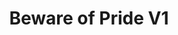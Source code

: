 ---
title: Beware of Pride V1
publishDate: 2025-01-10 00:00:00
img: /assets/bewareofpridev1.png
img_alt: image of beware of pride
pdf: /assets/pdfs/bewareofpridev1.pdf
description: |
  I designed a logo for an app.
tags:
  - Design
  - Branding
---